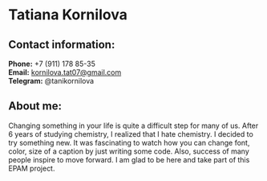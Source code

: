 # Tatiana Kornilova

## Contact information:

**Phone:** +7 (911) 178 85-35\
**Email:** kornilova.tat07@gmail.com\
**Telegram:** @tanikornilova

## About me:

Changing something in your life is quite a difficult step for many of us. After 6 years of studying chemistry, I realized that I hate chemistry. I decided to try something new. It was fascinating to watch how you can change font, color, size of a caption by just writing some code. Also, success of many people inspire to move forward. I am glad to be here and take part of this EPAM project.
